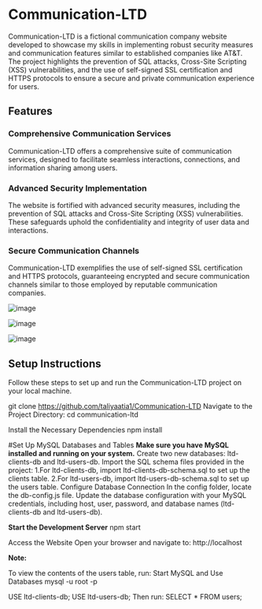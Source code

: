 # Communication-LTD

Communication-LTD is a fictional communication company website developed to showcase my skills in implementing robust security measures and communication features similar to established companies like AT&T. The project highlights the prevention of SQL attacks, Cross-Site Scripting (XSS) vulnerabilities, and the use of self-signed SSL certification and HTTPS protocols to ensure a secure and private communication experience for users.

## Features

### Comprehensive Communication Services
Communication-LTD offers a comprehensive suite of communication services, designed to facilitate seamless interactions, connections, and information sharing among users.

### Advanced Security Implementation
The website is fortified with advanced security measures, including the prevention of SQL attacks and Cross-Site Scripting (XSS) vulnerabilities. These safeguards uphold the confidentiality and integrity of user data and interactions.

### Secure Communication Channels
Communication-LTD exemplifies the use of self-signed SSL certification and HTTPS protocols, guaranteeing encrypted and secure communication channels similar to those employed by reputable communication companies.



![image](https://github.com/user-attachments/assets/143ab5ed-abd9-48bd-b36c-2a26a53cbfa3)


![image](https://github.com/user-attachments/assets/2ef9674f-9cf7-4c59-99c5-3e5bc2b18290)


![image](https://github.com/user-attachments/assets/ca45fe4c-dbf1-4983-995f-084c59151f97)


## Setup Instructions

Follow these steps to set up and run the Communication-LTD project on your local machine.

git clone https://github.com/taliyaatia1/Communication-LTD
Navigate to the Project Directory:
  cd communication-ltd

Install the Necessary Dependencies
  npm install


#Set Up MySQL Databases and Tables
**Make sure you have MySQL installed and running on your system.**
Create two new databases: ltd-clients-db and ltd-users-db.
  Import the SQL schema files provided in the project:
  1.For ltd-clients-db, import ltd-clients-db-schema.sql to set up the clients table.
  2.For ltd-users-db, import ltd-users-db-schema.sql to set up the users table.
Configure Database Connection
In the config folder, locate the db-config.js file.
Update the database configuration with your MySQL credentials, including host, user, password, and database names (ltd-clients-db and ltd-users-db).

**Start the Development Server**
npm start

Access the Website
Open your browser and navigate to: http://localhost

**Note:**

To view the contents of the users table, run:
Start MySQL and Use Databases
mysql -u root -p

USE ltd-clients-db;
USE ltd-users-db;
Then run:
SELECT * FROM users;





